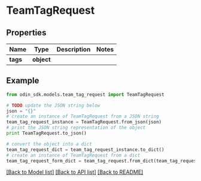 # TeamTagRequest


## Properties

Name | Type | Description | Notes
------------ | ------------- | ------------- | -------------
**tags** | **object** |  | 

## Example

```python
from odin_sdk.models.team_tag_request import TeamTagRequest

# TODO update the JSON string below
json = "{}"
# create an instance of TeamTagRequest from a JSON string
team_tag_request_instance = TeamTagRequest.from_json(json)
# print the JSON string representation of the object
print TeamTagRequest.to_json()

# convert the object into a dict
team_tag_request_dict = team_tag_request_instance.to_dict()
# create an instance of TeamTagRequest from a dict
team_tag_request_form_dict = team_tag_request.from_dict(team_tag_request_dict)
```
[[Back to Model list]](../README.md#documentation-for-models) [[Back to API list]](../README.md#documentation-for-api-endpoints) [[Back to README]](../README.md)


